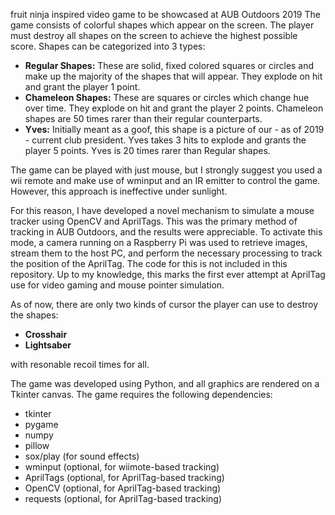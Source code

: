  fruit ninja inspired video game to be showcased at AUB Outdoors 2019
The game consists of colorful shapes which appear on the screen. The player must destroy all shapes on the screen to achieve the highest possible score. Shapes can be categorized into 3 types:
- **Regular Shapes:** These are solid, fixed colored squares or circles and make up the majority of the shapes that will appear. They explode on hit and grant the player 1 point.
- **Chameleon Shapes:** These are squares or circles which change hue over time. They explode on hit and grant the player 2 points. Chameleon shapes are 50 times rarer than their regular counterparts.
- **Yves:** Initially meant as a goof, this shape is a picture of our - as of 2019 - current club president. Yves takes 3 hits to explode and grants the player 5 points. Yves is 20 times rarer than  Regular shapes.

The game can be played with just mouse, but I strongly suggest you used a wii remote and make use of wminput and an IR emitter to control the game. However, this approach is ineffective under sunlight. 

For this reason, I have developed a novel mechanism to simulate a mouse tracker using OpenCV and AprilTags. This was the primary method of tracking in AUB Outdoors, and the results were appreciable. To activate this mode, a camera running on a Raspberry Pi was used to retrieve images, stream them to the host PC, and perform the necessary processing to track the position of the AprilTag. The code for this is not included in this repository. Up to my knowledge, this marks the first ever attempt at AprilTag use for video gaming and mouse pointer simulation.

As of now, there are only two kinds of cursor the player can use to destroy the shapes:
- **Crosshair**
- **Lightsaber**

with resonable recoil times for all.

The game was developed using Python, and all graphics are rendered on a Tkinter canvas. The game requires the following dependencies:
- tkinter
- pygame
- numpy
- pillow
- sox/play (for sound effects)
- wminput (optional, for wiimote-based tracking)
- AprilTags (optional, for AprilTag-based tracking)
- OpenCV (optional, for AprilTag-based tracking)
- requests (optional, for AprilTag-based tracking)

